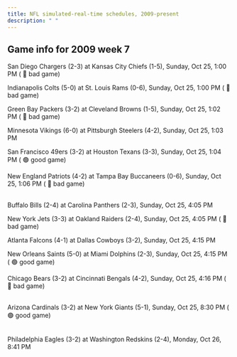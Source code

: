 ```yaml
---
title: NFL simulated-real-time schedules, 2009-present
description: " "
---
```


## Game info for 2009 week 7
San Diego Chargers (2-3) at Kansas City Chiefs (1-5), Sunday, Oct 25, 1:00 PM (	:red_circle: bad game)

Indianapolis Colts (5-0) at St. Louis Rams (0-6), Sunday, Oct 25, 1:00 PM (	:red_circle: bad game)

Green Bay Packers (3-2) at Cleveland Browns (1-5), Sunday, Oct 25, 1:02 PM (	:red_circle: bad game)

Minnesota Vikings (6-0) at Pittsburgh Steelers (4-2), Sunday, Oct 25, 1:03 PM

San Francisco 49ers (3-2) at Houston Texans (3-3), Sunday, Oct 25, 1:04 PM (	:green_circle: good game)

New England Patriots (4-2) at Tampa Bay Buccaneers (0-6), Sunday, Oct 25, 1:06 PM (	:red_circle: bad game)

<br/>Buffalo Bills (2-4) at Carolina Panthers (2-3), Sunday, Oct 25, 4:05 PM

New York Jets (3-3) at Oakland Raiders (2-4), Sunday, Oct 25, 4:05 PM (	:red_circle: bad game)

Atlanta Falcons (4-1) at Dallas Cowboys (3-2), Sunday, Oct 25, 4:15 PM

New Orleans Saints (5-0) at Miami Dolphins (2-3), Sunday, Oct 25, 4:15 PM (	:green_circle: good game)

Chicago Bears (3-2) at Cincinnati Bengals (4-2), Sunday, Oct 25, 4:16 PM (	:red_circle: bad game)

<br/>Arizona Cardinals (3-2) at New York Giants (5-1), Sunday, Oct 25, 8:30 PM (	:green_circle: good game)

<br/>Philadelphia Eagles (3-2) at Washington Redskins (2-4), Monday, Oct 26, 8:41 PM

